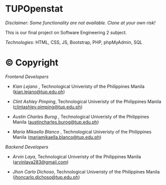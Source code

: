 # TUPOpenstat

**Disclaimer:* Some functionality are not available. *Clone at your own risk!**

This is our final project on Software Engineering 2 subject.

*Technologies:* HTML, CSS, JS, Bootstrap, PHP, phpMyAdmin, SQL

# © Copyright
*Frontend Developers*

- *Kian Lejano* , Technological Univeristy of the Philippines Manila (kian.lejano@tup.edu.ph)

- *Clint Ashley Pimping*, Technological Univeristy of the Philippines Manila (clintashley.pimping@tup.edu.ph)

- *Austin Charles Burog* , Technological Univeristy of the Philippines Manila (austincharles.burog@tup.edu.ph)

- *Maria Mikaella Blanco* , Technological Univeristy of the Philippines Manila (mariamikaella.blanco@tup.edu.ph)

*Backend Developers*

- *Arvin Laya*, Technological Univeristy of the Philippines Manila (arvinlaya283@gmail.com)

- *Jhon Carlo Dichoso*, Technological Univeristy of the Philippines Manila (jhoncarlo.dichoso@tup.edu.ph)
